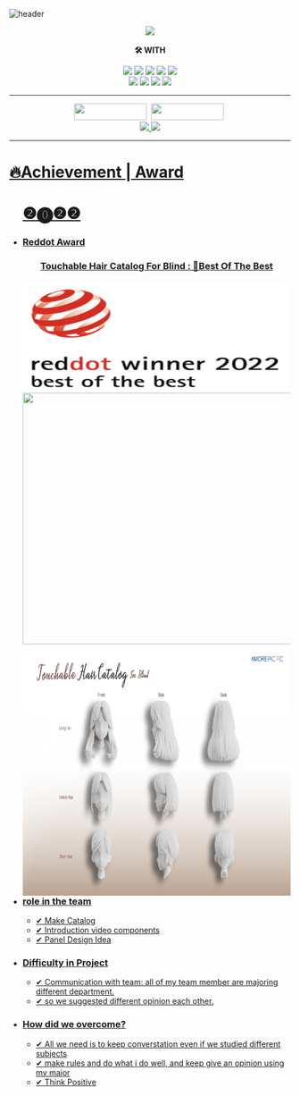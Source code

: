   ![header](https://capsule-render.vercel.app/api?type=waving&color=auto&height=300&section=header&text=itsjh's%20Tech&fontSize=90)
  <div align = 'center'>
  <a href="https://hits.seeyoufarm.com"><img src="https://hits.seeyoufarm.com/api/count/incr/badge.svg?url=https%3A%2F%2Fgithub.com%2Fitsjh1242&count_bg=%233D8CC8&title_bg=%23B2B2B2&icon=freebsd.svg&icon_color=%23FF0000&title=WELCOME+DUDE&edge_flat=true"/></a>
  <p> <strong> 🛠 WITH </strong> <p>
  <p>
    <img src="https://img.shields.io/badge/Python-3766AB?style=flat-square&logo=Python&logoColor=white" height = '30'/>
    <img src="https://img.shields.io/badge/Java-007396?style=flat-square&logo=Java&logoColor=white" height = '30'/>
    <img src="https://img.shields.io/badge/C-F26822?style=flat-square&logo=C&logoColor=white" height = '30'/>
    <img src="https://img.shields.io/badge/JavaScirpt-F7DF1E?style=flat-square&logo=JavaScript&logoColor=white" height = '30'/>
    <img src="https://img.shields.io/badge/Flutter-02569B?style=flat-square&logo=Flutter&logoColor=white" height = '30'/>
    <br>
    <img src="https://img.shields.io/badge/HTML5-E34F26?style=flat-square&logo=HTML5&logoColor=white" height = '30'/>
    <img src="https://img.shields.io/badge/MySQL-4479A1?style=flat-square&logo=MySQL&logoColor=white" height = '30'/>
    <img src="https://img.shields.io/badge/Android Studio-3DDC84?style=flat-square&logo=Android Studio&logoColor=white" height = '30'/>
    <img src="https://img.shields.io/badge/Flask-000000?style=flat-square&logo=Flask&logoColor=white" height = '30'/>
  </p>
  <hr>
  <div>
    <a href = 'https://www.instagram.com/its___jh/'>
      <img src="https://img.shields.io/badge/Instagram-E4405F?style=flat-square&logo=Instagram&logoColor=white&link=https://www.instagram.com/its___jh/" height = '30' width = '130'/></a>&nbsp
    <a href = 'https://mail.kakao.com/'>
      <img src="https://img.shields.io/badge/itsjh@kakao.com-E4405F?style=flat-square&logo=kakao&logoColor=white&link=https://www.instagram.com/its___jh/" height = '30' width = '130'/></a>&nbsp
  </div>
  
  <a href = 'https://github.com/itsjh1242'>
      <img height = '180em' src = "https://github-readme-stats.vercel.app/api?username=itsjh1242&theme=buefy&show_icons=true"/>
      <img height = '180em' src = "https://github-readme-stats.vercel.app/api/top-langs/?username=itsjh1242"/>
  
  <hr>
  </div>
  <h1> <strong> 🔥Achievement | Award </strong></h1>
  <ul>
    <h1> ❷⓿❷❷ </h1>
    <li>
      <h3><strong> Reddot Award </strong></h3>
    </li>
    <div align = "center"> 
      <p align = "left">
        <h3> <strong> Touchable Hair Catalog For Blind : 🎉Best Of The Best</strong> </h3>
        <img style="float: left;" src="https://github.com/itsjh1242/itsjh1242/blob/main/src/img/reddot2022.png" width="600" height="200"/>
        <img style="float: left;" src="https://github.com/itsjh1242/itsjh1242/blob/main/src/img/catalog_main.jpeg" width="850" height="450"/>
        <img style="float: left;" src="https://github.com/itsjh1242/itsjh1242/blob/main/src/img/catalog_sub.jpeg" width="850" height="450"/>
      </p>
    </div>
    <div>
      <li><h3><strong> role in the team  </strong></h3></li>
      <ul>
        <li>✔ Make Catalog</li>
        <li>✔ Introduction video components</li>
        <li>✔ Panel Design Idea </li>
      </ul>
    </div>
    <div>
      <li><h3><strong>Difficulty in Project </strong></h3></li>
      <ul>
        <li>✔ Communication with team: all of my team member are majoring different department.</li>
        <li>✔ so we suggested different opinion each other.</li>
      </ul>
    </div>
    <div>
      <li><h3><strong>How did we overcome? </strong></h3></li>
      <ul>
        <li>✔ All we need is to keep converstation even if we studied different subjects</li>
        <li>✔ make rules and do what i do well, and keep give an opinion using my major</li>
        <li>✔ Think Positive</li>
      </ul>
    </div>
  </ul>
